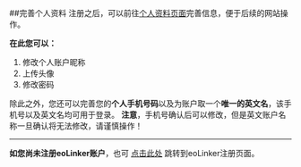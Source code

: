 ##完善个人资料
注册之后，可以前往[个人资料页面](http://me.eolinker.com/#/home/user/basic "个人资料页面")完善信息，便于后续的网站操作。

**在此您可以：**
1. 修改个人账户昵称
2. 上传头像
3. 修改密码

除此之外，您还可以完善您的**个人手机号码**以及为账户取一个**唯一的英文名**，该手机号以及英文名均可用于登录。
**注意**，手机号确认后可以修改，但是英文账户名称一旦确认将无法修改，请谨慎操作！

------------
**如您尚未注册eoLinker账户**，也可 [点击此处](https://www.eolinker.com/#/register/ "点击此处") 跳转到eoLinker注册页面。